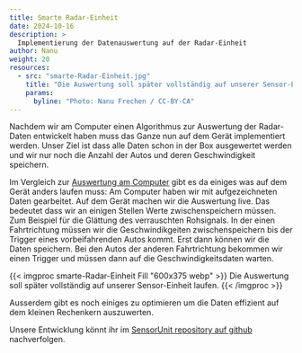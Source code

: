 ```yaml
---
title: Smarte Radar-Einheit
date: 2024-10-16
description: >
  Implementierung der Datenauswertung auf der Radar-Einheit
author: Nanu
weight: 20
resources:
  - src: "smarte-Radar-Einheit.jpg"
    title: "Die Auswertung soll später vollständig auf unserer Sensor-Einheit laufen."
    params:
      byline: "Photo: Nanu Frechen / CC-BY-CA"
---
```


Nachdem wir am Computer einen Algorithmus zur Auswertung der Radar-Daten entwickelt haben muss das Ganze nun auf dem Gerät implementiert werden. Unser Ziel ist dass alle Daten schon in der Box ausgewertet werden und wir nur noch die Anzahl der Autos und deren Geschwindigkeit speichern.

Im Vergleich zur [Auswertung am Computer](/blog/2024/10/15/datenanalyse/) gibt es da einiges was auf dem Gerät anders laufen muss: Am Computer haben wir mit aufgezeichneten Daten gearbeitet. Auf dem Gerät machen wir die Auswertung live. Das bedeutet dass wir an einigen Stellen Werte zwischenspeichern müssen. Zum Beispiel für die Glättung des verrauschten Rohsignals. In der einen Fahrtrichtung müssen wir die Geschwindikgeiten zwischenspeichern bis der Trigger eines vorbeifahrenden Autos kommt. Erst dann können wir die Daten speichern. Bei den Autos der anderen Fahrtrichtung bekommen wir einen Trigger und müssen dann auf die Geschwindigkeitsdaten warten.

{{< imgproc smarte-Radar-Einheit Fill "600x375 webp" >}}
Die Auswertung soll später vollständig auf unserer Sensor-Einheit laufen.
{{< /imgproc >}}


Ausserdem gibt es noch einiges zu optimieren um die Daten effizient auf dem kleinen Rechenkern auszuwerten.

Unsere Entwicklung könnt ihr im [SensorUnit  repository auf github](https://github.com/fablabcb/CitRad-SensorUnit) nachverfolgen.

